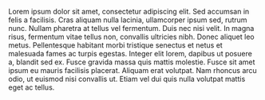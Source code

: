 Lorem ipsum dolor sit amet, consectetur adipiscing elit. Sed accumsan in felis a facilisis. Cras aliquam nulla lacinia, ullamcorper ipsum sed, rutrum nunc. Nullam pharetra at tellus vel fermentum. Duis nec nisi velit. In magna risus, fermentum vitae tellus non, convallis ultricies nibh. Donec aliquet leo metus. Pellentesque habitant morbi tristique senectus et netus et malesuada fames ac turpis egestas. Integer elit lorem, dapibus ut posuere a, blandit sed ex. Fusce gravida massa quis mattis molestie. Fusce sit amet ipsum eu mauris facilisis placerat. Aliquam erat volutpat. Nam rhoncus arcu odio, ut euismod nisi convallis ut. Etiam vel dui quis nulla volutpat mattis eget ac tellus. 
